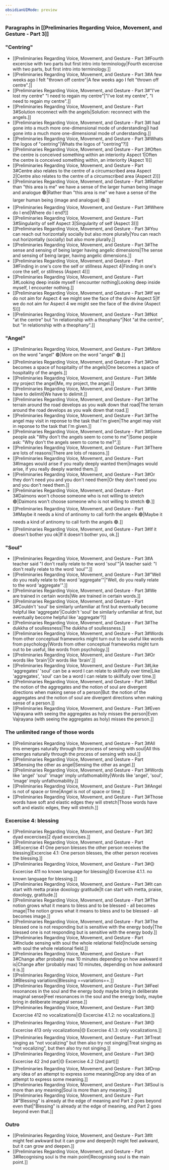 ```yaml
---
obsidianUIMode: preview
---
```

### Paragraphs in [[Preliminaries Regarding Voice, Movement, and Gesture - Part 3]]
### "Centring"
- [[Preliminaries Regarding Voice, Movement, and Gesture - Part 3#Fourth excercise with two parts but first intro into terminology|Fourth excercise with two parts, but first intro into terminology.]]
- [[Preliminaries Regarding Voice, Movement, and Gesture - Part 3#A few weeks ago I felt "thrown off centre"|A few weeks ago I felt "thrown off centre".]]
- [[Preliminaries Regarding Voice, Movement, and Gesture - Part 3#"I've lost my centre" "I need to regain my centre"|"I've lost my centre", "I need to regain my centre".]]
- [[Preliminaries Regarding Voice, Movement, and Gesture - Part 3#Solution reconnect with the angels|Solution: reconnect with the angels.]]
- [[Preliminaries Regarding Voice, Movement, and Gesture - Part 3#I had gone into a much more one-dimensional mode of understanding|I had gone into a much more one-dimensional mode of understanding.]]
- [[Preliminaries Regarding Voice, Movement, and Gesture - Part 3#Whats the logos of "centring"|Whats the logos of "centring"?]]
- [[Preliminaries Regarding Voice, Movement, and Gesture - Part 3#Often the centre is conceived something within an interiority Aspect 1|Often the centre is conceived something within, an interiority (Aspect 1)]]
- [[Preliminaries Regarding Voice, Movement, and Gesture - Part 3#Centre also relates to the centre of a circumscribed area Aspect 2|Centre also relates to the centre of a circumscribed area (Aspect 2)]]
- [[Preliminaries Regarding Voice, Movement, and Gesture - Part 3#Rather than "this area is me" we have a sense of the larger human being image and analogue 🟢|Rather than "this area is me" we have a sense of the larger human being (image and analogue) 🟢.]]
- [[Preliminaries Regarding Voice, Movement, and Gesture - Part 3#Where do I end|Where do I end?]]
- [[Preliminaries Regarding Voice, Movement, and Gesture - Part 3#Singularity of self Aspect 3|Singularity of self (Aspect 3)]]
- [[Preliminaries Regarding Voice, Movement, and Gesture - Part 3#You can reach out horizontally socially but also more plurally|You can reach out horizontally (socially) but also more plurally.]]
- [[Preliminaries Regarding Voice, Movement, and Gesture - Part 3#The sense and sensing of being larger having angelic dimensions|The sense and sensing of being larger, having angelic dimensions.]]
- [[Preliminaries Regarding Voice, Movement, and Gesture - Part 3#Finding in one's core the self or stillness Aspect 4|Finding in one's core the self, or stillness (Aspect 4)]]
- [[Preliminaries Regarding Voice, Movement, and Gesture - Part 3#Looking deep inside myself I encounter nothing|Looking deep inside myself, I encounter nothing.]]
- [[Preliminaries Regarding Voice, Movement, and Gesture - Part 3#If we do not aim for Aspect 4 we might see the face of the divine Aspect 5|If we do not aim for Aspect 4 we might see the face of the divine (Aspect 5)]]
- [[Preliminaries Regarding Voice, Movement, and Gesture - Part 3#Not "at the centre" but "in relationship with a theophany"|Not "at the centre", but "in relationship with a theophany".]]
### "Angel"
- [[Preliminaries Regarding Voice, Movement, and Gesture - Part 3#More on the word "angel" 🟢|More on the word "angel" 🟢.]]
- [[Preliminaries Regarding Voice, Movement, and Gesture - Part 3#One becomes a space of hospitality of the angels|One becomes a space of hospitality of the angels.]]
- [[Preliminaries Regarding Voice, Movement, and Gesture - Part 3#Me my project the angel|Me, my project, the angel.]]
- [[Preliminaries Regarding Voice, Movement, and Gesture - Part 3#We have to delimit|We have to delimit.]]
- [[Preliminaries Regarding Voice, Movement, and Gesture - Part 3#The terrain around the road develops as you walk down that road|The terrain around the road develops as you walk down that road.]]
- [[Preliminaries Regarding Voice, Movement, and Gesture - Part 3#The angel may visit in reponse to the task that I'm given|The angel may visit in reponse to the task that I'm given.]]
- [[Preliminaries Regarding Voice, Movement, and Gesture - Part 3#Some people ask "Why don't the angels seem to come to me"|Some people ask: "Why don't the angels seem to come to me?".]]
- [[Preliminaries Regarding Voice, Movement, and Gesture - Part 3#There are lots of reasons|There are lots of reasons.]]
- [[Preliminaries Regarding Voice, Movement, and Gesture - Part 3#Images would arise if you really deeply wanted them|Images would arise, if you really deeply wanted them.]]
- [[Preliminaries Regarding Voice, Movement, and Gesture - Part 3#Or they don't need you and you don't need them|Or they don't need you and you don't need them.]]
- [[Preliminaries Regarding Voice, Movement, and Gesture - Part 3#Daimons won't choose someone who is not willing to stretch 🟢|Daimons won't choose someone who is not willing to stretch 🟢.]]
- [[Preliminaries Regarding Voice, Movement, and Gesture - Part 3#Maybe it needs a kind of antinomy to call forth the angels 🟢|Maybe it needs a kind of antinomy to call forth the angels 🟢.]]
- [[Preliminaries Regarding Voice, Movement, and Gesture - Part 3#If it doesn't bother you ok|If it doesn't bother you, ok.]]
### "Soul"
- [[Preliminaries Regarding Voice, Movement, and Gesture - Part 3#A teacher said "I don't really relate to the word 'soul'"|A teacher said: "I don't really relate to the word 'soul'".]]
- [[Preliminaries Regarding Voice, Movement, and Gesture - Part 3#"Well do you really relate to the word 'aggregate'"|"Well, do you really relate to the word 'aggregate'".]]
- [[Preliminaries Regarding Voice, Movement, and Gesture - Part 3#We are trained in certain words|We are trained in certain words.]]
- [[Preliminaries Regarding Voice, Movement, and Gesture - Part 3#Couldn't 'soul' be similarly unfamiliar at first but eventually become helpful like 'aggregate'|Couldn't 'soul' be similarly unfamiliar at first, but eventually become helpful like 'aggregate'?]]
- [[Preliminaries Regarding Voice, Movement, and Gesture - Part 3#The dukkha of soullessness|The dukkha of soullessness.]]
- [[Preliminaries Regarding Voice, Movement, and Gesture - Part 3#Words from other conceptual frameworks might turn out to be useful like words from psychology|Words from other conceptual frameworks might turn out to be useful, like words from psychology.]]
- [[Preliminaries Regarding Voice, Movement, and Gesture - Part 3#Or words like 'brain'|Or words like 'brain'.]]
- [[Preliminaries Regarding Voice, Movement, and Gesture - Part 3#Like 'aggregates' 'soul' can be a word I can relate to skillfully over time|Like 'aggregates', 'soul' can be a word I can relate to skillfully over time.]]
- [[Preliminaries Regarding Voice, Movement, and Gesture - Part 3#But the notion of the aggregates and the notion of soul are divergent directions when making sense of a person|But: the notion of the aggregates and the notion of soul are divergent directions when making sense of a person.]]
- [[Preliminaries Regarding Voice, Movement, and Gesture - Part 3#Even Vajrayana with seeing the aggregates as holy misses the person|Even Vajrayana (with seeing the aggregates as holy) misses the person.]]
### The unlimited range of those words
- [[Preliminaries Regarding Voice, Movement, and Gesture - Part 3#All this emerges naturally through the process of sensing with soul|All this emerges naturally through the process of sensing with soul.]]
- [[Preliminaries Regarding Voice, Movement, and Gesture - Part 3#Sensing the other as angel|Sensing the other as angel.]]
- [[Preliminaries Regarding Voice, Movement, and Gesture - Part 3#Words like 'angel' 'soul' 'image' imply unfathomability|Words like 'angel', 'soul', 'image' imply unfathomability.]]
- [[Preliminaries Regarding Voice, Movement, and Gesture - Part 3#Angel is not of space or time|Angel is not of space or time.]]
- [[Preliminaries Regarding Voice, Movement, and Gesture - Part 3#Those words have soft and elastic edges they will stretch|Those words have soft and elastic edges, they will stretch.]]
### Excercise 4: blessing
- [[Preliminaries Regarding Voice, Movement, and Gesture - Part 3#2 dyad excercises|2 dyad excercises.]]
- [[Preliminaries Regarding Voice, Movement, and Gesture - Part 3#Excercise 41 One person blesses the other person receives the blessing|Excercise 4.1: One person blesses, the other person receives the blessing.]]
- [[Preliminaries Regarding Voice, Movement, and Gesture - Part 3#🟡 Excercise 411 no known language for blessing|🟡 Excercise 4.1.1. no known language for blessing.]]
- [[Preliminaries Regarding Voice, Movement, and Gesture - Part 3#It can start with metta praise doxology gratitude|It can start with metta, praise, doxology, gratitude.]]
- [[Preliminaries Regarding Voice, Movement, and Gesture - Part 3#The notion grows what it means to bless and to be blessed - all becomes image|The notion grows what it means to bless and to be blessed - all becomes image.]]
- [[Preliminaries Regarding Voice, Movement, and Gesture - Part 3#The blessed one is not responding but is sensitive with the energy body|The blessed one is not responding but is sensitive with the energy body.]]
- [[Preliminaries Regarding Voice, Movement, and Gesture - Part 3#Include sensing with soul the whole relational field|Include sensing with soul the whole relational field.]]
- [[Preliminaries Regarding Voice, Movement, and Gesture - Part 3#Change after probably max 10 minutes depending on how awkward it is|Change after (probably max) 10 minutes, depending on how awkward it is.]]
- [[Preliminaries Regarding Voice, Movement, and Gesture - Part 3#Blessing variations|Blessing ==variations==.]]
- [[Preliminaries Regarding Voice, Movement, and Gesture - Part 3#Feel resonances in the soul and the energy body maybe bring in deliberate imaginal sense|Feel resonances in the soul and the energy body, maybe bring in deliberate imaginal sense.]]
- [[Preliminaries Regarding Voice, Movement, and Gesture - Part 3#🟡 Excercise 412 no vocalizations|🟡 Excercise 4.1.2: no vocalizations.]]
- [[Preliminaries Regarding Voice, Movement, and Gesture - Part 3#🟡 Excercise 413 only vocalizations|🟡 Excercise 4.1.3: only vocalizations.]]
- [[Preliminaries Regarding Voice, Movement, and Gesture - Part 3#Treat singing as "not vocalizing" but then also try not singing|Treat singing as "not vocalizing", but then also try not singing.]]
- [[Preliminaries Regarding Voice, Movement, and Gesture - Part 3#🟡 Excercise 42 2nd part|🟡 Excercise 4.2 (2nd part)]]
- [[Preliminaries Regarding Voice, Movement, and Gesture - Part 3#Drop any idea of an attempt to express some meaning|Drop any idea of an attempt to express some meaning.]]
- [[Preliminaries Regarding Voice, Movement, and Gesture - Part 3#Soul is more than any meaning|Soul is more than any meaning.]]
- [[Preliminaries Regarding Voice, Movement, and Gesture - Part 3#"Blessing" is already at the edge of meaning and Part 2 goes beyond even that|"Blessing" is already at the edge of meaning, and Part 2 goes beyond even that.]]
### Outro
- [[Preliminaries Regarding Voice, Movement, and Gesture - Part 3#It might feel awkward but it can grow and deepen|It might feel awkward, but it can grow and deepen.]]
- [[Preliminaries Regarding Voice, Movement, and Gesture - Part 3#Recognising soul is the main point|Recognising soul is the main point.]]
